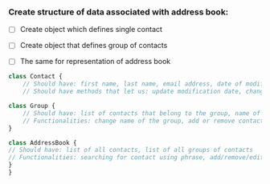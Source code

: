 ### Create structure of data associated with address book:

- [ ] Create object which defines single contact
- [ ] Create object that defines group of contacts
- [ ] The same for representation of address book


```javascript
class Contact {
    // Should have: first name, last name, email address, date of modification and uuid
    // Should have methods that let us: update modification date, change name, last name or email address

class Group {
    // Should have: list of contacts that belong to the group, name of the group and uuid
    // Functionalities: change name of the group, add or remove contact to/from the group, check if contact exist in the group
}

class AddressBook {
// Should have: list of all contacts, list of all groups of contacts
// Functionalities: searching for contact using phrase, add/remove/edit contact, add/remove/edit groups
}
}
```